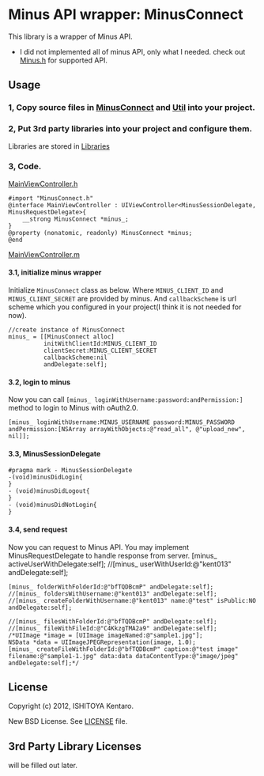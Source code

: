 Minus API wrapper: MinusConnect
==================================

This library is a wrapper of Minus API.  
* I did not implemented all of minus API, only what I needed.
check out [Minus.h](https://github.com/kent013/MinusConnect/blob/master/MinusConnect/MinusConnect/MinusConnect.h) for supported API. 

Usage
---------------------------------
### 1, Copy source files in [MinusConnect](https://github.com/kent013/MinusConnect/tree/master/MinusConnect/MinusConnect) and [Util](https://github.com/kent013/MinusConnect/tree/master/MinusConnect/Util) into your project.


### 2, Put 3rd party libraries into your project and configure them.
Libraries are stored in [Libraries](https://github.com/kent013/MinusConnect/tree/master/Libraries)

### 3, Code.  

[MainViewController.h](https://github.com/kent013/MinusConnect/blob/master/MinusConnect/MainViewController.h)

    #import "MinusConnect.h"
    @interface MainViewController : UIViewController<MinusSessionDelegate, MinusRequestDelegate>{
        __strong MinusConnect *minus_;
    }
    @property (nonatomic, readonly) MinusConnect *minus; 
    @end

[MainViewController.m](https://github.com/kent013/MinusConnect/blob/master/MinusConnect/MainViewController.m)

#### 3.1, initialize minus wrapper
Initialize `MinusConnect` class as below. Where `MINUS_CLIENT_ID` and `MINUS_CLIENT_SECRET` are provided by minus. And `callbackScheme` is url scheme which you configured in your project(I think it is not needed for now). 

    //create instance of MinusConnect
    minus_ = [[MinusConnect alloc] 
              initWithClientId:MINUS_CLIENT_ID
              clientSecret:MINUS_CLIENT_SECRET 
              callbackScheme:nil 
              andDelegate:self];

#### 3.2, login to minus
Now you can call `[minus_ loginWithUsername:password:andPermission:]` method to login to Minus with oAuth2.0. 

    [minus_ loginWithUsername:MINUS_USERNAME password:MINUS_PASSWORD andPermission:[NSArray arrayWithObjects:@"read_all", @"upload_new", nil]];

#### 3.3, MinusSessionDelegate

    #pragma mark - MinusSessionDelegate
    -(void)minusDidLogin{
    }
    - (void)minusDidLogout{
    }
    - (void)minusDidNotLogin{
    }

#### 3.4, send request 
Now you can request to Minus API. You may implement MinusRequestDelegate to handle response from server. 
    [minus_ activeUserWithDelegate:self];
    //[minus_ userWithUserId:@"kent013" andDelegate:self];
    
    [minus_ folderWithFolderId:@"bfTQDBcmP" andDelegate:self];
    //[minus_ foldersWithUsername:@"kent013" andDelegate:self];
    //[minus_ createFolderWithUsername:@"kent013" name:@"test" isPublic:NO andDelegate:self];

    //[minus_ filesWithFolderId:@"bfTQDBcmP" andDelegate:self];
    //[minus_ fileWithFileId:@"C4KkzgTMA2a9" andDelegate:self];
    /*UIImage *image = [UIImage imageNamed:@"sample1.jpg"];
    NSData *data = UIImageJPEGRepresentation(image, 1.0);
    [minus_ createFileWithFolderId:@"bfTQDBcmP" caption:@"test image" filename:@"sample1-1.jpg" data:data dataContentType:@"image/jpeg" andDelegate:self];*/


License
-------------------------------------
Copyright (c) 2012, ISHITOYA Kentaro. 

New BSD License. See [LICENSE](https://github.com/kent013/MinusConnect/blob/master/LICENSE) file. 

3rd Party Library Licenses
------------------------------------
will be filled out later.